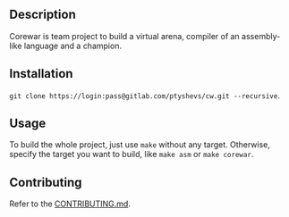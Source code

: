 ## Description

Corewar is team project to build a virtual arena, compiler of an assembly-like
language and a champion.

## Installation

`git clone https://login:pass@gitlab.com/ptyshevs/cw.git --recursive`.

## Usage

To build the whole project, just use `make` without any target. Otherwise,
specify the target you want to build, like `make asm` or `make corewar`.

## Contributing

Refer to the [CONTRIBUTING.md](CONTRIBUTING.md).
